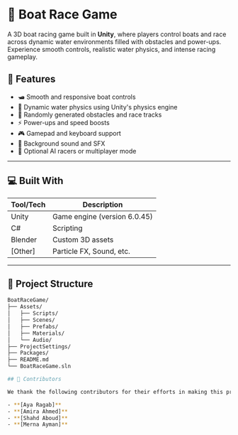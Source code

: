 # 🚤 Boat Race Game

A 3D boat racing game built in **Unity**, where players control boats and race across dynamic water environments filled with obstacles and power-ups. Experience smooth controls, realistic water physics, and intense racing gameplay.


## 🧠 Features

- 🛥️ Smooth and responsive boat controls
- 🌊 Dynamic water physics using Unity's physics engine
- 🧱 Randomly generated obstacles and race tracks
- ⚡ Power-ups and speed boosts
- 🎮 Gamepad and keyboard support
- 🎵 Background sound and SFX
- 🧠 Optional AI racers or multiplayer mode

---

## 💻 Built With

| Tool/Tech | Description                  |
|-----------|------------------------------|
| Unity     | Game engine (version 6.0.45)  |
| C#        | Scripting                    |
| Blender   | Custom 3D assets  |
| [Other]   | Particle FX, Sound, etc.     |

---

## 📁 Project Structure

```bash
BoatRaceGame/
├── Assets/
│   ├── Scripts/
│   ├── Scenes/
│   ├── Prefabs/
│   ├── Materials/
│   └── Audio/
├── ProjectSettings/
├── Packages/
├── README.md
└── BoatRaceGame.sln

## 🤝 Contributors

We thank the following contributors for their efforts in making this project possible:

- **[Aya Ragab]**
- **[Amira Ahmed]**
- **[Shahd Aboud]**
- **[Merna Ayman]**
